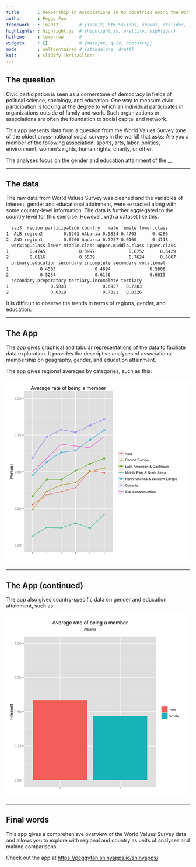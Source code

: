 ```yaml
---
title       : Membership in Associations in 85 countries using the World Values Survey, 1981-2007
author      : Peggy Fan
framework   : io2012        # {io2012, html5slides, shower, dzslides, ...}
highlighter : highlight.js  # {highlight.js, prettify, highlight}
hitheme     : tomorrow      # 
widgets     : []            # {mathjax, quiz, bootstrap}
mode        : selfcontained # {standalone, draft}
knit        : slidify::knit2slides
---
```


## The question

Civic participation is seen as a cornerstone of democracy in fields of political science, sociology, and education. One way to measure civic participation is looking at the degree to which an individual participates in organizations outside of family and work. Such organizations or associations are often the foundation to social capital and network. 

This app presents data from a question from the World Values Survey (one of the oldest cross-national social surveys in the world) that asks: Are you a member of the following association: sports, arts, labor, politics, environment, women's rights, human rights, charity, or other.

The analyses focus on the gender and education attainment of the __

---
## The data

The raw data from World Values Survey was cleaned and the variables of interest, gender and educational attainment, were extracted along with some country-level information. The data is further aggregated to the country level for this exercise. However, with a dataset like this:


```
  iso3  region participation country   male female lower.class
1  ALB region2        0.5263 Albania 0.5834 0.4703      0.4286
2  AND region1        0.6700 Andorra 0.7237 0.6160      0.4118
  working.class lower.middle.class upper.middle.class upper.class
1        0.4745             0.5997             0.6752      0.6429
2        0.6116             0.6509             0.7624      0.6667
  primary.education secondary.incomplete secondary.vocational
1            0.4565               0.4894               0.5608
2            0.5254               0.6136               0.6815
  secondary.preparatory tertiary.incomplete tertiary
1                0.5833              0.6957   0.7283
2                0.6319              0.7321   0.8326
```

It is difficult to observe the trends in terms of regions, gender, and education.

---
## The App

The app gives graphical and tabular representations of the data to faciliate data exploration.
It provides the descriptive analyses of associational membership on geagraphy, gender, and education attainment. 

The app gives regional averages by categories, such as this:

![plot of chunk unnamed-chunk-2](assets/fig/unnamed-chunk-2.png) 

--- 
## The App (continued)
The app also gives country-specific data on gender and education attainment, such as:

![plot of chunk unnamed-chunk-3](assets/fig/unnamed-chunk-3.png) 

---

## Final words

This app gives a comprehenisve overview of the World Values Survey data and allows you to explore
with regional and country as units of analyses and making comparisons.

Check out the app at <https://peggyfan.shinyapps.io/shinyapps/>

